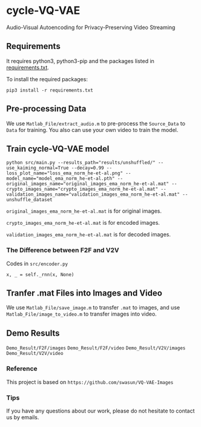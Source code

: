 # cycle-VQ-VAE
Audio-Visual Autoencoding for Privacy-Preserving Video Streaming

## Requirements
It requires python3, python3-pip and the packages listed in [requirements.txt](requirements.txt).

To install the required packages:
```
pip3 install -r requirements.txt
```

## Pre-processing Data
We use `Matlab_File/extract_audio.m` to pre-process the `Source_Data` to `Data` for training. You also can use your own video to train the model.

## Train cycle-VQ-VAE model
```
python src/main.py --results_path="results/unshuffled/" --use_kaiming_normal=True --decay=0.99 --loss_plot_name="loss_ema_norm_he-et-al.png" --model_name="model_ema_norm_he-et-al.pth" --original_images_name="original_images_ema_norm_he-et-al.mat" --crypto_images_name="crypto_images_ema_norm_he-et-al.mat" --validation_images_name="validation_images_ema_norm_he-et-al.mat" --unshuffle_dataset
```
`original_images_ema_norm_he-et-al.mat` is for original images.

`crypto_images_ema_norm_he-et-al.mat` is for encoded images.

`validation_images_ema_norm_he-et-al.mat` is for decoded images.

### The Difference between F2F and V2V
Codes in `src/encoder.py`

```
x, _ = self._rnn(x, None)
```

## Tranfer .mat Files into Images and Video
We use `Matlab_File/save_image.m` to transfer `.mat` to images, and use `Matlab_File/image_to_video.m` to transfer images into video.

## Demo Results
`Demo_Result/F2F/images`
`Demo_Result/F2F/video`
`Demo_Result/V2V/images`
`Demo_Result/V2V/video`

### Reference
This project is based on `https://github.com/swasun/VQ-VAE-Images`

### Tips
If you have any questions about our work, please do not hesitate to contact us by emails.

